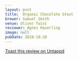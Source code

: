 ```yaml
---
layout: post
title:  Organic Chocolate Stout
brewer: Samuel Smith
venue: Oliver Twist
reviewer: Agnes Haverling
image: null
pubDate: 2018-10-20
---
```



[Toast this review on Untappd](https://untappd.com/user/StoutEmpire/checkin/666030892)
